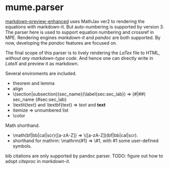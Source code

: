 # mume.parser
[markdown-preview-enhanced](https://github.com/shd101wyy/vscode-markdown-preview-enhanced) uses MathJax ver2 to rendering the equations with markdown-it. But auto-numbering is supported by version 3. The parser here is used to support equation numbering and crossref in MPE. Rendering engines *markdown-it* and *pandoc* are both supported. By now, developing the *pandoc* features are focused on.

The final scope of this parser is to lively rendering the *LaTex* file to HTML, *without any markdown-type code.* And hence one can directly write in *LateX* and preview it as markdown. 

Several enviroments are included.
- theorem and lemma
- align
- \\(section|subsection){sec_name}(\\label{sec:sec_lab}) => (#|##) sec_name {#sec:sec_lab}
- \\textit{text} and \\textbf{text} => *text* and **text**
- itemize => unnumbered list
- \\color

Math shorthand.
- \\math(bf|bb|cal|scr){\[a-zA-Z\]} => \\(\[a-zA-Z\])(bf|bb|cal|scr).
- shorthand for mathrm: \\mathrm{#1} => \\#1, with #1 some user-defined symbols.

bib citations are only supported by pandoc parser. TODO: figure out how to adopt *citeproc* in *markdown-it*.
